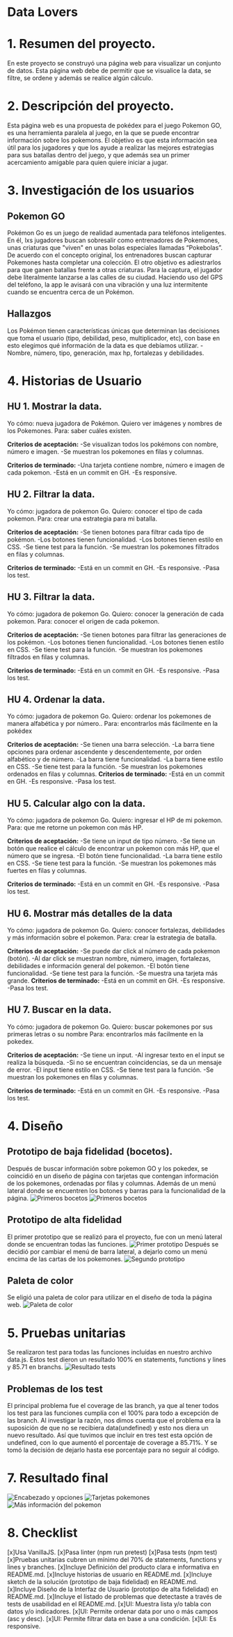 # Data Lovers

# 1. Resumen del proyecto.
En este proyecto se construyó una página web para visualizar un conjunto de datos. Esta página web debe de permitir que se visualice la data, se filtre, se ordene y además se realice algún cálculo.

# 2. Descripción del proyecto.
Esta página web es una propuesta de pokédex para el juego Pokemon GO, es una herramienta paralela al juego, en la que se puede encontrar información sobre los pokemons. El objetivo es que esta información sea útil para los jugadores y que los ayude a realizar las mejores estrategias para sus batallas dentro del juego, y que además sea un primer acercamiento amigable para quien quiere iniciar a jugar.

# 3. Investigación de los usuarios
## Pokemon GO
Pokémon Go es un juego de realidad aumentada para teléfonos inteligentes. En él, lxs jugadores buscan sobresalir como entrenadores de Pokemones, unas criaturas que "viven" en unas bolas especiales llamadas “Pokebolas”.
De acuerdo con el concepto original, los entrenadores buscan capturar Pokemones hasta completar una colección. El otro objetivo es adiestrarlos para que ganen batallas frente a otras criaturas.
Para la captura, el jugador debe literalmente lanzarse a las calles de su ciudad. Haciendo uso del GPS del teléfono, la app le avisará con una vibración y una luz intermitente cuando se encuentra cerca de un Pokémon.

## Hallazgos
Los Pokémon tienen características únicas que determinan las decisiones que toma el usuario (tipo, debilidad, peso, multiplicador, etc), con base en esto elegimos qué información de la data es que debíamos utilizar. 
-Nombre, número, tipo, generación, max hp, fortalezas y debilidades.

# 4. Historias de Usuario
## HU 1. Mostrar la data. 
Yo cómo: nueva jugadora de Pokémon.
Quiero ver imágenes y nombres de los Pokemones.
Para: saber cuáles existen.

**Criterios de aceptación:**
-Se visualizan todos los pokémons con nombre, número e imagen.
-Se muestran los pokemones en filas y columnas.

**Criterios de terminado:**
-Una tarjeta contiene nombre, número e imagen de cada pokemon.
-Está en un commit en GH.
-Es responsive.

## HU 2. Filtrar la data.
Yo cómo: jugadora de pokemon Go.
Quiero: conocer el tipo de cada pokemon.
Para: crear una estrategia para mi batalla.

**Criterios de aceptación:**
-Se tienen botones para filtrar cada tipo de pokémon.
-Los botones tienen funcionalidad.
-Los botones tienen estilo en CSS.
-Se tiene test para la función. 
-Se muestran los pokemones filtrados en filas y columnas.

**Criterios de terminado:**
-Está en un commit en GH.
-Es responsive.
-Pasa los test.

## HU 3. Filtrar la data.
Yo cómo: jugadora de pokemon Go.
Quiero: conocer la generación de cada pokemon.
Para: conocer el origen de cada pokemon.

**Criterios de aceptación:**
-Se tienen botones para filtrar las generaciones de los pokémon.
-Los botones tienen funcionalidad.
-Los botones tienen estilo en CSS.
-Se tiene test para la función. 
-Se muestran los pokemones filtrados en filas y columnas.

**Criterios de terminado:**
-Está en un commit en GH.
-Es responsive.
-Pasa los test.

## HU 4. Ordenar la data.
Yo cómo: jugadora de pokemon Go.
Quiero: ordenar los pokemones de manera alfabética y por número..
Para: encontrarlos más fácilmente en la pokédex

**Criterios de aceptación:**
-Se tienen una barra selección.
-La barra tiene opciones para ordenar ascendente y descendentemente, por orden alfabético y de número.
-La barra tiene funcionalidad.
-La barra tiene estilo en CSS.
-Se tiene test para la función. 
-Se muestran los pokemones ordenados en filas y columnas.
**Criterios de terminado:**
-Está en un commit en GH.
-Es responsive.
-Pasa los test.

## HU 5. Calcular algo con la data.
Yo cómo: jugadora de pokemon Go.
Quiero: ingresar el HP de mi pokemon.
Para: que me retorne un pokemon con más HP.

**Criterios de aceptación:**
-Se tiene un input de tipo número.
-Se tiene un botón que realice el cálculo de encontrar un pokemon con más HP, que el número que se ingresa.
-El botón tiene funcionalidad.
-La barra tiene estilo en CSS.
-Se tiene test para la función. 
-Se muestran los pokemones más fuertes en filas y columnas.

**Criterios de terminado:**
-Está en un commit en GH.
-Es responsive.
-Pasa los test.

## HU 6. Mostrar más detalles de la data
Yo cómo: jugadora de pokemon Go.
Quiero: conocer fortalezas, debilidades y más información sobre el pokemon.
Para: crear la estrategia de batalla.

**Criterios de aceptación:**
-Se puede dar click al número de cada pokemon (botón).
-Al dar click se muestran nombre, número, imagen, fortalezas, debilidades e información general del pokemon.
-El botón tiene funcionalidad.
-Se tiene test para la función. 
-Se muestra una tarjeta más grande.
**Criterios de terminado:**
-Está en un commit en GH.
-Es responsive.
-Pasa los test.

## HU 7. Buscar en la data.
Yo cómo: jugadora de pokemon Go.
Quiero: buscar pokemones por sus primeras letras o su nombre
Para: encontrarlos más facilmente en la pokedex.

**Criterios de aceptación:**
-Se tiene un input.
-Al ingresar texto en el input se realiza la búsqueda.
-Si no se encuentran coincidencias, se da un mensaje de error.
-El input tiene estilo en CSS.
-Se tiene test para la función. 
-Se muestran los pokemones en filas y columnas.

**Criterios de terminado:**
-Está en un commit en GH.
-Es responsive.
-Pasa los test.

# 4. Diseño
## Prototipo de baja fidelidad (bocetos).
Después de buscar información sobre pokemon GO y los pokedex, se coincidió en un diseño de página con tarjetas que contengan información de los pokemones, ordenadas por filas y columnas. Además de un menú lateral donde se encuentren los botones y barras para la funcionalidad de la página.
![Primeros bocetos](/boceto1.jpg)
![Primeros bocetos](/boceto2.jpg)

## Prototipo de alta fidelidad
El primer prototipo que se realizó para el proyecto, fue con un menú lateral donde se encuentran todas las funciones.
![Primer prototipo](/prototipo1.JPG)
Después se decidió por cambiar el menú de barra lateral, a dejarlo como un menú encima de las cartas de los pokemones.
![Segundo prototipo](/prototipo2.JPG)

## Paleta de color
Se eligió una paleta de color para utilizar en el diseño de toda la página web.
![Paleta de color](/color.jpg)

# 5. Pruebas unitarias
Se realizaron test para todas las funciones incluídas en nuestro archivo data.js. Estos test dieron un resultado 100% en statements, functions y lines y 85.71 en branchs.
![Resultado tests](/test.JPG)

## Problemas de los test
El principal problema fue el coverage de las branch, ya que al tener todos los test para las funciones cumplía con el 100% para todo a excepción de las branch. Al investigar la razón, nos dimos cuenta que el problema era la suposición de que no se recibiera data(undefined) y esto nos diera un nuevo resultado. Así que tuvimos que incluir en tres test esta opción de undefined, con lo que aumentó el porcentaje de coverage a 85.71%. Y se tomó la decisión de dejarlo hasta ese porcentaje para no seguir al código. 

# 7. Resultado final
![Encabezado y opciones](/final1.JPG)
![Tarjetas pokemones](/final2.JPG)
![Más información del pokemon](/final3.JPG)

# 8. Checklist
[x]Usa VanillaJS.
[x]Pasa linter (npm run pretest)
[x]Pasa tests (npm test)
[x]Pruebas unitarias cubren un mínimo del 70% de statements, functions y lines y branches.
[x]Incluye Definición del producto clara e informativa en README.md.
[x]Incluye historias de usuario en README.md.
[x]Incluye sketch de la solución (prototipo de baja fidelidad) en README.md.
[x]Incluye Diseño de la Interfaz de Usuario (prototipo de alta fidelidad) en README.md.
[x]Incluye el listado de problemas que detectaste a través de tests de usabilidad en el README.md.
[x]UI: Muestra lista y/o tabla con datos y/o indicadores.
[x]UI: Permite ordenar data por uno o más campos (asc y desc).
[x]UI: Permite filtrar data en base a una condición.
[x]UI: Es responsive.